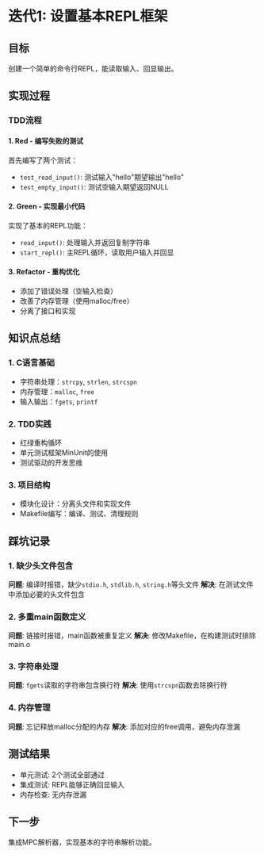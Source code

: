 # 迭代1: 设置基本REPL框架

## 目标
创建一个简单的命令行REPL，能读取输入、回显输出。

## 实现过程

### TDD流程

#### 1. Red - 编写失败的测试
首先编写了两个测试：
- `test_read_input()`: 测试输入"hello"期望输出"hello"
- `test_empty_input()`: 测试空输入期望返回NULL

#### 2. Green - 实现最小代码
实现了基本的REPL功能：
- `read_input()`: 处理输入并返回复制字符串
- `start_repl()`: 主REPL循环，读取用户输入并回显

#### 3. Refactor - 重构优化
- 添加了错误处理（空输入检查）
- 改善了内存管理（使用malloc/free）
- 分离了接口和实现

## 知识点总结

### 1. C语言基础
- 字符串处理：`strcpy`, `strlen`, `strcspn`
- 内存管理：`malloc`, `free`
- 输入输出：`fgets`, `printf`

### 2. TDD实践
- 红绿重构循环
- 单元测试框架MinUnit的使用
- 测试驱动的开发思维

### 3. 项目结构
- 模块化设计：分离头文件和实现文件
- Makefile编写：编译、测试、清理规则

## 踩坑记录

### 1. 缺少头文件包含
**问题**: 编译时报错，缺少`stdio.h`, `stdlib.h`, `string.h`等头文件
**解决**: 在测试文件中添加必要的头文件包含

### 2. 多重main函数定义
**问题**: 链接时报错，main函数被重复定义
**解决**: 修改Makefile，在构建测试时排除main.o

### 3. 字符串处理
**问题**: `fgets`读取的字符串包含换行符
**解决**: 使用`strcspn`函数去除换行符

### 4. 内存管理
**问题**: 忘记释放malloc分配的内存
**解决**: 添加对应的free调用，避免内存泄漏

## 测试结果
- 单元测试: 2个测试全部通过
- 集成测试: REPL能够正确回显输入
- 内存检查: 无内存泄漏

## 下一步
集成MPC解析器，实现基本的字符串解析功能。